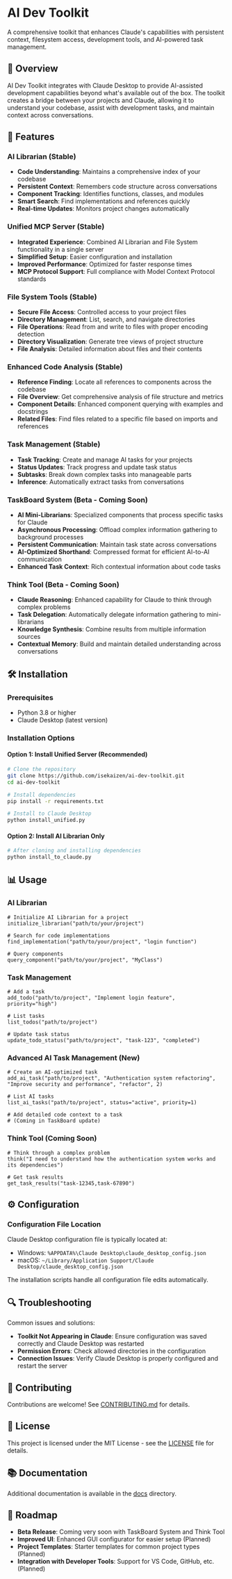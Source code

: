 # AI Dev Toolkit

A comprehensive toolkit that enhances Claude's capabilities with persistent context, filesystem access, development tools, and AI-powered task management.

## 🌟 Overview

AI Dev Toolkit integrates with Claude Desktop to provide AI-assisted development capabilities beyond what's available out of the box. The toolkit creates a bridge between your projects and Claude, allowing it to understand your codebase, assist with development tasks, and maintain context across conversations.

## 🚀 Features

### AI Librarian (Stable)
- **Code Understanding**: Maintains a comprehensive index of your codebase
- **Persistent Context**: Remembers code structure across conversations
- **Component Tracking**: Identifies functions, classes, and modules
- **Smart Search**: Find implementations and references quickly
- **Real-time Updates**: Monitors project changes automatically

### Unified MCP Server (Stable)
- **Integrated Experience**: Combined AI Librarian and File System functionality in a single server
- **Simplified Setup**: Easier configuration and installation
- **Improved Performance**: Optimized for faster response times
- **MCP Protocol Support**: Full compliance with Model Context Protocol standards

### File System Tools (Stable)
- **Secure File Access**: Controlled access to your project files
- **Directory Management**: List, search, and navigate directories
- **File Operations**: Read from and write to files with proper encoding detection
- **Directory Visualization**: Generate tree views of project structure
- **File Analysis**: Detailed information about files and their contents

### Enhanced Code Analysis (Stable)
- **Reference Finding**: Locate all references to components across the codebase
- **File Overview**: Get comprehensive analysis of file structure and metrics
- **Component Details**: Enhanced component querying with examples and docstrings
- **Related Files**: Find files related to a specific file based on imports and references

### Task Management (Stable)
- **Task Tracking**: Create and manage AI tasks for your projects
- **Status Updates**: Track progress and update task status
- **Subtasks**: Break down complex tasks into manageable parts
- **Inference**: Automatically extract tasks from conversations

### TaskBoard System (Beta - Coming Soon)
- **AI Mini-Librarians**: Specialized components that process specific tasks for Claude
- **Asynchronous Processing**: Offload complex information gathering to background processes
- **Persistent Communication**: Maintain task state across conversations
- **AI-Optimized Shorthand**: Compressed format for efficient AI-to-AI communication
- **Enhanced Task Context**: Rich contextual information about code tasks

### Think Tool (Beta - Coming Soon)
- **Claude Reasoning**: Enhanced capability for Claude to think through complex problems
- **Task Delegation**: Automatically delegate information gathering to mini-librarians
- **Knowledge Synthesis**: Combine results from multiple information sources
- **Contextual Memory**: Build and maintain detailed understanding across conversations

## 🛠️ Installation

### Prerequisites
- Python 3.8 or higher
- Claude Desktop (latest version)

### Installation Options

#### Option 1: Install Unified Server (Recommended)
```bash
# Clone the repository
git clone https://github.com/isekaizen/ai-dev-toolkit.git
cd ai-dev-toolkit

# Install dependencies
pip install -r requirements.txt

# Install to Claude Desktop
python install_unified.py
```

#### Option 2: Install AI Librarian Only
```bash
# After cloning and installing dependencies
python install_to_claude.py
```

## 📊 Usage

### AI Librarian
```
# Initialize AI Librarian for a project
initialize_librarian("path/to/your/project")

# Search for code implementations
find_implementation("path/to/your/project", "login function")

# Query components
query_component("path/to/your/project", "MyClass")
```

### Task Management
```
# Add a task
add_todo("path/to/project", "Implement login feature", priority="high")

# List tasks
list_todos("path/to/project")

# Update task status
update_todo_status("path/to/project", "task-123", "completed")
```

### Advanced AI Task Management (New)
```
# Create an AI-optimized task
add_ai_task("path/to/project", "Authentication system refactoring", "Improve security and performance", "refactor", 2)

# List AI tasks
list_ai_tasks("path/to/project", status="active", priority=1)

# Add detailed code context to a task
# (Coming in TaskBoard update)
```

### Think Tool (Coming Soon)
```
# Think through a complex problem
think("I need to understand how the authentication system works and its dependencies")

# Get task results
get_task_results("task-12345,task-67890")
```

## ⚙️ Configuration

### Configuration File Location
Claude Desktop configuration file is typically located at:
- Windows: `%APPDATA%\Claude Desktop\claude_desktop_config.json`
- macOS: `~/Library/Application Support/Claude Desktop/claude_desktop_config.json`

The installation scripts handle all configuration file edits automatically.

## 🔍 Troubleshooting

Common issues and solutions:
- **Toolkit Not Appearing in Claude**: Ensure configuration was saved correctly and Claude Desktop was restarted
- **Permission Errors**: Check allowed directories in the configuration
- **Connection Issues**: Verify Claude Desktop is properly configured and restart the server

## 🤝 Contributing

Contributions are welcome! See [CONTRIBUTING.md](CONTRIBUTING.md) for details.

## 📜 License

This project is licensed under the MIT License - see the [LICENSE](LICENSE) file for details.

## 📚 Documentation

Additional documentation is available in the [docs](docs/) directory.

## 📅 Roadmap

- **Beta Release**: Coming very soon with TaskBoard System and Think Tool
- **Improved UI**: Enhanced GUI configurator for easier setup (Planned)
- **Project Templates**: Starter templates for common project types (Planned)
- **Integration with Developer Tools**: Support for VS Code, GitHub, etc. (Planned)
